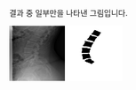 결과 중 일부만을 나타낸 그림입니다.


<img src="./input.png" width="100" height="100"/>
<img src="./output.png" width="100" height="100"/>
